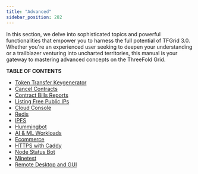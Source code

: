 ```yaml
---
title: "Advanced"
sidebar_position: 282
---
```




In this section, we delve into sophisticated topics and powerful functionalities that empower you to harness the full potential of TFGrid 3.0. Whether you're an experienced user seeking to deepen your understanding or a trailblazer venturing into uncharted territories, this manual is your gateway to mastering advanced concepts on the ThreeFold Grid.

**TABLE OF CONTENTS**

- [Token Transfer Keygenerator](./token_transfer_keygenerator)
- [Cancel Contracts](./cancel_contracts)
- [Contract Bills Reports](./contract_bill_report)
- [Listing Free Public IPs](./list_public_ips)
- [Cloud Console](./cloud_console)
- [Redis](./grid3_redis)
- [IPFS](ipfs_toc)
- [Hummingbot](./hummingbot)
- [AI & ML Workloads](ai_ml_workloads_toc)
- [Ecommerce](ecommerce)
- [HTTPS with Caddy](./https_caddy)
- [Node Status Bot](./node_status_bot)
- [Minetest](./minetest)
- [Remote Desktop and GUI](remote-desktop_gui)